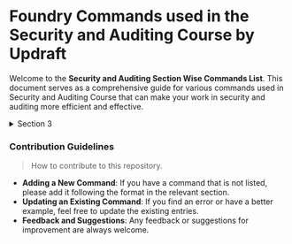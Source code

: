 # Foundry Commands used in the Security and Auditing Course by Updraft

Welcome to the **Security and Auditing Section Wise Commands List**. This document serves as a comprehensive guide for various commands used in Security and Auditing Course that can make your work in security and auditing more efficient and effective.

<details>
<summary>Section 3</summary>

| Command                                               | Description                                                        |
| ----------------------------------------------------- | ------------------------------------------------------------------ |
| `cast storage ADDRESS STORAGE_SLOT --rpc-url RPC_URL` | Gets on chain data for a specific storage slot of a smart contract |
| `cast parse-bytes32-string BYTES32`                   | Casts bytes32 into string                                          |

---

</details>

### Contribution Guidelines

> How to contribute to this repository.

- **Adding a New Command**: If you have a command that is not listed, please add it following the format in the relevant section.
- **Updating an Existing Command**: If you find an error or have a better example, feel free to update the existing entries.
- **Feedback and Suggestions**: Any feedback or suggestions for improvement are always welcome.
